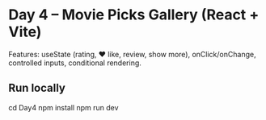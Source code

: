 # Day 4 – Movie Picks Gallery (React + Vite)
Features: useState (rating, ❤️ like, review, show more), onClick/onChange, controlled inputs, conditional rendering.

## Run locally
cd Day4
npm install
npm run dev